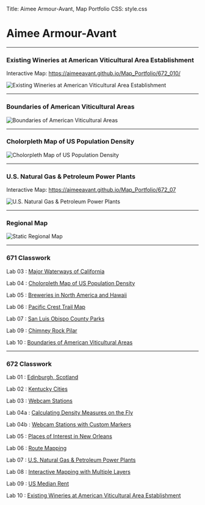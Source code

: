 Title: Aimee Armour-Avant, Map Portfolio
CSS: style.css

# Aimee Armour-Avant
* * *
### Existing Wineries at American Viticultural Area Establishment
Interactive Map: <https://aimeeavant.github.io/Map_Portfolio/672_010/>

![Existing Wineries at American Viticultural Area Establishment](https://aimeeavant.github.io/Map_Portfolio/672_010/AVAmapScreenShot.png)

* * *
### Boundaries of American Viticultural Areas
![Boundaries of American Viticultural Areas](https://aimeeavant.github.io/Map_Portfolio/671_010/AVAmap-8000.jpg)

* * *
### Cholorpleth Map of US Population Density
![Cholorpleth Map of US Population Density](https://aimeeavant.github.io/Map_Portfolio/671_04/Lab_04_8000.png)

* * *
### U.S. Natural Gas & Petroleum Power Plants
Interactive Map: <https://aimeeavant.github.io/Map_Portfolio/672_07>

![U.S. Natural Gas & Petroleum Power Plants](https://aimeeavant.github.io/Map_Portfolio/672_07/PowerPlants.png)


* * *
### Regional Map
![Static Regional Map](https://i2.wp.com/winehistoryproject.org/wp-content/uploads/2020/06/geneseo-3-lr.jpg?w=1000&ssl=1)

- - -
### 671 Classwork

Lab 03 : [Major Waterways of California](https://aimeeavant.github.io/Map_Portfolio/671_03/index.html "Lab 03 : Major Waterways of California")

Lab 04 : [Cholorpleth Map of US Population Density](https://aimeeavant.github.io/Map_Portfolio/671_04/index.html "Lab 04 : Cholorpleth Map of US Population Density")

Lab 05 : [Breweries in North America and Hawaii](https://aimeeavant.github.io/Map_Portfolio/671_05/index.html "Lab 05 : Breweries in North America and Hawaii")

Lab 06 : [Pacific Crest Trail Map](https://aimeeavant.github.io/Map_Portfolio/671_06/index.html "Lab 06 : Pacific Crest Trail Map")

Lab 07 : [San Luis Obispo County Parks](https://aimeeavant.github.io/Map_Portfolio/671_07/index.html "Lab 07 : San Luis Obispo County Parks")

Lab 09 : [Chimney Rock Pilar](https://aimeeavant.github.io/Map_Portfolio/671_09/index.html "Lab 09 : Chimney Rock Pilar")

Lab 10 : [Boundaries of American Viticultural Areas](https://aimeeavant.github.io/Map_Portfolio/671_010/index.html "Lab 10 : Boundaries of American Viticultural Areas")

- - -
### 672 Classwork

Lab 01 : [Edinburgh, Scotland](https://aimeeavant.github.io/Map_Portfolio/672_01/index.html "Lab 01 : Edinburgh, Scotland")

Lab 02 : [Kentucky Cities](https://aimeeavant.github.io/Map_Portfolio/672_02/index.html "Lab 02 : Kentucky Cities")

Lab 03 : [Webcam Stations](https://aimeeavant.github.io/Map_Portfolio/672_03/index.html "Lab 03 : Webcam Stations")

Lab 04a : [Calculating Density Measures on the Fly](https://aimeeavant.github.io/Map_Portfolio/672_04a/index.html "Lab 04 : Calculating Density Measures on the Fly")

Lab 04b : [Webcam Stations with Custom Markers](https://aimeeavant.github.io/Map_Portfolio/672_04b/index.html "Lab 04 : Webcam Stations with Custom Markers")

Lab 05 : [Places of Interest in New Orleans](https://aimeeavant.github.io/Map_Portfolio/672_05/index.html "Lab 05 : Places of Interest in New Orleans")

Lab 06 : [Route Mapping](https://aimeeavant.github.io/Map_Portfolio/672_06/index.html "Lab 06 : Route Mapping")

Lab 07 : [U.S. Natural Gas & Petroleum Power Plants](https://aimeeavant.github.io/Map_Portfolio/672_07/index.html "Lab 07 : U.S. Natural Gas & Petroleum Power Plants")

Lab 08 : [Interactive Mapping with Multiple Layers](https://aimeeavant.github.io/Map_Portfolio/672_08/index.html "Lab 08 : Interactive Mapping with Multiple Layers")

Lab 09 : [US Median Rent](https://aimeeavant.github.io/Map_Portfolio/672_09/index.html "Lab 09 : US Median Rent")

Lab 10 : [Existing Wineries at American Viticultural Area Establishment](https://aimeeavant.github.io/Map_Portfolio/672_010/index.html "Lab 10 : Existing Wineries at American Viticultural Area Establishment")